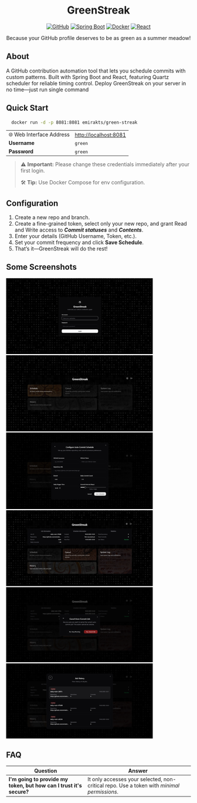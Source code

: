 
<h1 align="center">GreenStreak</h1>

<div align="center">

[![GitHub](https://img.shields.io/badge/GitHub-%23121011.svg?logo=github&logoColor=white)](#)
[![Spring Boot](https://img.shields.io/badge/Spring%20Boot-6DB33F?logo=springboot&logoColor=fff)](#)
[![Docker](https://img.shields.io/badge/Docker-2496ED?logo=docker&logoColor=fff)](#)
[![React](https://img.shields.io/badge/React-%2320232a.svg?logo=react&logoColor=%2361DAFB)](#)

<div align="center">Because your GitHub profile deserves to be as green as a summer meadow!</div>

</div>

## About

A GitHub contribution automation tool that lets you schedule commits with custom patterns. Built with Spring Boot and React, featuring Quartz scheduler for reliable timing control. 
Deploy GreenStreak on your server in no time—just run single command


## Quick Start

```bash
  docker run -d -p 8081:8081 emirakts/green-streak
```

<table>
  <tr>
    <td>🌐 Web Interface Address</td>
    <td><a href="http://localhost:8081">http://localhost:8081</a></td>
  </tr>
  <tr>
    <td><strong>Username</strong></td>
    <td><code>green</code></td>
  </tr>
  <tr>
    <td><strong>Password</strong></td>
    <td><code>green</code></td>
  </tr>
</table>


> ⚠️ **Important:** Please change these credentials immediately after your first login.
>
> 🛠️ **Tip:** Use Docker Compose for env configuration.

## Configuration

1. Create a new repo and branch.
2. Create a fine-grained token, select only your new repo, and grant Read and Write access to **_Commit statuses_** and **_Contents_**.
3. Enter your details (GitHub Username, Token, etc.).
4. Set your commit frequency and click **Save Schedule**.
5. That’s it—GreenStreak will do the rest!


## Some Screenshots

<div >
  <img src="images/fe-image- (1).png" alt="Login" width="400"/>
  <img src="images/fe-image- (2).png" alt="Dashboard 1" width="400"/>
  
</div>

<div >
  <img src="images/fe-image- (3).png" alt="schedule" width="400"/>
  <img src="images/fe-image- (4).png" alt="Dashboard 2" width="400"/>
</div>

<div >
  <img src="images/fe-image- (10).png" alt="cancel" width="400"/>
  <img src="images/fe-image- (8).png" alt="history 2 Selection" width="400"/>
</div>


## FAQ

| **Question** | **Answer** |
|--------------|------------|
| **I'm going to provide my token, but how can I trust it's secure?** | It only accesses your selected, non-critical repo. Use a token with *minimal permissions*. |
